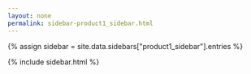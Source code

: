 ```yaml
---
layout: none
permalink: sidebar-product1_sidebar.html
---
```


{% assign sidebar = site.data.sidebars["product1_sidebar"].entries %}

{% include sidebar.html %}